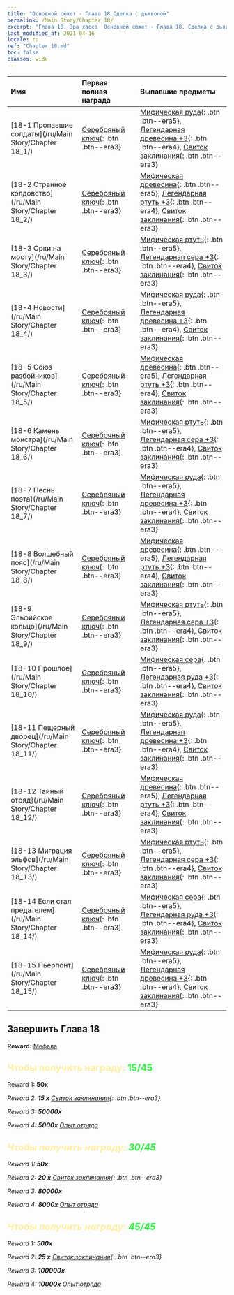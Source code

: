 ```yaml
---
title: "Основной сюжет - Глава 18 Сделка с дьяволом"
permalink: /Main Story/Chapter 18/
excerpt: "Глава 18. Эра хаоса  Основной сюжет - Глава 18. Сделка с дьяволом"
last_modified_at: 2021-04-16
locale: ru
ref: "Chapter 18.md"
toc: false
classes: wide
---
```


  | Имя |  Первая полная награда | Выпавшие предметы |
  |:------------|:------------|:------------| 
  | [18-1 Пропавшие солдаты](/ru/Main Story/Chapter 18_1/) | [Серебряный ключ](/ru/Items/con_693/){: .btn .btn--era3} | [Мифическая руда](/ru/Items/mat_61/){: .btn .btn--era5}, [Легендарная древесина +3](/ru/Items/mat_55/){: .btn .btn--era4}, [Свиток заклинания](/ru/Items/con_694/){: .btn .btn--era3} |
  | [18-2 Странное колдовство](/ru/Main Story/Chapter 18_2/) | [Серебряный ключ](/ru/Items/con_693/){: .btn .btn--era3} | [Мифическая древесина](/ru/Items/mat_62/){: .btn .btn--era5}, [Легендарная ртуть +3](/ru/Items/mat_56/){: .btn .btn--era4}, [Свиток заклинания](/ru/Items/con_694/){: .btn .btn--era3} |
  | [18-3 Орки на мосту](/ru/Main Story/Chapter 18_3/) | [Серебряный ключ](/ru/Items/con_693/){: .btn .btn--era3} | [Мифическая ртуть](/ru/Items/mat_63/){: .btn .btn--era5}, [Легендарная сера +3](/ru/Items/mat_57/){: .btn .btn--era4}, [Свиток заклинания](/ru/Items/con_694/){: .btn .btn--era3} |
  | [18-4 Новости](/ru/Main Story/Chapter 18_4/) | [Серебряный ключ](/ru/Items/con_693/){: .btn .btn--era3} | [Мифическая руда](/ru/Items/mat_61/){: .btn .btn--era5}, [Легендарная древесина +3](/ru/Items/mat_55/){: .btn .btn--era4}, [Свиток заклинания](/ru/Items/con_694/){: .btn .btn--era3} |
  | [18-5 Союз разбойников](/ru/Main Story/Chapter 18_5/) | [Серебряный ключ](/ru/Items/con_693/){: .btn .btn--era3} | [Мифическая древесина](/ru/Items/mat_62/){: .btn .btn--era5}, [Легендарная ртуть +3](/ru/Items/mat_56/){: .btn .btn--era4}, [Свиток заклинания](/ru/Items/con_694/){: .btn .btn--era3} |
  | [18-6 Камень монстра](/ru/Main Story/Chapter 18_6/) | [Серебряный ключ](/ru/Items/con_693/){: .btn .btn--era3} | [Мифическая ртуть](/ru/Items/mat_63/){: .btn .btn--era5}, [Легендарная сера +3](/ru/Items/mat_57/){: .btn .btn--era4}, [Свиток заклинания](/ru/Items/con_694/){: .btn .btn--era3} |
  | [18-7 Песнь поэта](/ru/Main Story/Chapter 18_7/) | [Серебряный ключ](/ru/Items/con_693/){: .btn .btn--era3} | [Мифическая руда](/ru/Items/mat_61/){: .btn .btn--era5}, [Легендарная древесина +3](/ru/Items/mat_55/){: .btn .btn--era4}, [Свиток заклинания](/ru/Items/con_694/){: .btn .btn--era3} |
  | [18-8 Волшебный пояс](/ru/Main Story/Chapter 18_8/) | [Серебряный ключ](/ru/Items/con_693/){: .btn .btn--era3} | [Мифическая древесина](/ru/Items/mat_62/){: .btn .btn--era5}, [Легендарная ртуть +3](/ru/Items/mat_56/){: .btn .btn--era4}, [Свиток заклинания](/ru/Items/con_694/){: .btn .btn--era3} |
  | [18-9 Эльфийское кольцо](/ru/Main Story/Chapter 18_9/) | [Серебряный ключ](/ru/Items/con_693/){: .btn .btn--era3} | [Мифическая ртуть](/ru/Items/mat_63/){: .btn .btn--era5}, [Легендарная сера +3](/ru/Items/mat_57/){: .btn .btn--era4}, [Свиток заклинания](/ru/Items/con_694/){: .btn .btn--era3} |
  | [18-10 Прошлое](/ru/Main Story/Chapter 18_10/) | [Серебряный ключ](/ru/Items/con_693/){: .btn .btn--era3} | [Мифическая сера](/ru/Items/mat_64/){: .btn .btn--era5}, [Легендарная руда +3](/ru/Items/mat_54/){: .btn .btn--era4}, [Свиток заклинания](/ru/Items/con_694/){: .btn .btn--era3} |
  | [18-11 Пещерный дворец](/ru/Main Story/Chapter 18_11/) | [Серебряный ключ](/ru/Items/con_693/){: .btn .btn--era3} | [Мифическая руда](/ru/Items/mat_61/){: .btn .btn--era5}, [Легендарная древесина +3](/ru/Items/mat_55/){: .btn .btn--era4}, [Свиток заклинания](/ru/Items/con_694/){: .btn .btn--era3} |
  | [18-12 Тайный отряд](/ru/Main Story/Chapter 18_12/) | [Серебряный ключ](/ru/Items/con_693/){: .btn .btn--era3} | [Мифическая древесина](/ru/Items/mat_62/){: .btn .btn--era5}, [Легендарная ртуть +3](/ru/Items/mat_56/){: .btn .btn--era4}, [Свиток заклинания](/ru/Items/con_694/){: .btn .btn--era3} |
  | [18-13 Миграция эльфов](/ru/Main Story/Chapter 18_13/) | [Серебряный ключ](/ru/Items/con_693/){: .btn .btn--era3} | [Мифическая ртуть](/ru/Items/mat_63/){: .btn .btn--era5}, [Легендарная сера +3](/ru/Items/mat_57/){: .btn .btn--era4}, [Свиток заклинания](/ru/Items/con_694/){: .btn .btn--era3} |
  | [18-14 Если стал предателем](/ru/Main Story/Chapter 18_14/) | [Серебряный ключ](/ru/Items/con_693/){: .btn .btn--era3} | [Мифическая сера](/ru/Items/mat_64/){: .btn .btn--era5}, [Легендарная руда +3](/ru/Items/mat_54/){: .btn .btn--era4}, [Свиток заклинания](/ru/Items/con_694/){: .btn .btn--era3} |
  | [18-15 Пьерпонт](/ru/Main Story/Chapter 18_15/) | [Серебряный ключ](/ru/Items/con_693/){: .btn .btn--era3} | [Мифическая руда](/ru/Items/mat_61/){: .btn .btn--era5}, [Легендарная древесина +3](/ru/Items/mat_55/){: .btn .btn--era4}, [Свиток заклинания](/ru/Items/con_694/){: .btn .btn--era3} |


## Завершить Глава 18

 **Reward:** [Мефала](/ru/heroes/Mephala/)



## <span style="color: #ffeea0">Чтобы получить награду: </span><span style="color: #27f73a">15/45</span>

 Reward 1:  **50x** <i class="fas fa-gem"/>

 Reward 2: **15 x** [Свиток заклинания](/ru/Items/con_694/){: .btn .btn--era3}

 Reward 3:  **50000x** <i class="fas fa-coins"/>

 Reward 4:  **5000x** [Опыт отряда](/ru/Items/con_902/)



## <span style="color: #ffeea0">Чтобы получить награду: </span><span style="color: #27f73a">30/45</span>

 Reward 1:  **50x** <i class="fas fa-gem"/>

 Reward 2: **20 x** [Свиток заклинания](/ru/Items/con_694/){: .btn .btn--era3}

 Reward 3:  **80000x** <i class="fas fa-coins"/>

 Reward 4:  **8000x** [Опыт отряда](/ru/Items/con_902/)



## <span style="color: #ffeea0">Чтобы получить награду: </span><span style="color: #27f73a">45/45</span>

 Reward 1:  **500x** <i class="fas fa-gem"/>

 Reward 2: **25 x** [Свиток заклинания](/ru/Items/con_694/){: .btn .btn--era3}

 Reward 3:  **100000x** <i class="fas fa-coins"/>

 Reward 4:  **10000x** [Опыт отряда](/ru/Items/con_902/)

